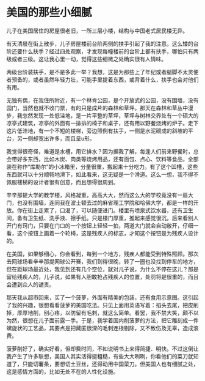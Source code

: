 # 美国的那些小细腻

儿子在美国居住的房屋很老旧，一所三层小楼，结构与中国老式居民楼无异。 

有天清晨在街上散步，儿子房屋楼前台阶两侧的扶手引起了我的注意。这么矮的台阶还要什么扶手？经过四处观察，才发现每幢楼前的台阶上都有扶手，哪怕只有两级或者三级。这让我心里一动，觉得这些细微之处确实很有人情味。 

两级台阶装扶手，是不是多此一举？我想，这是为那些上了年纪或者腿脚不太灵便者预备的，或者虽然年轻力壮，可能手里提着东西，或背着什么，扶手也会对他们有用。 

无独有偶，在我住所附近，有一个林肯公园，是个开放式的公园，没有围墙，没有园门，当然也就不收门票，有的只是成片的森林和草坪。那天在森林和草丛中漫步，我忽然发现一处低洼地，是一片平整的草坪，草坪与树林交界处有一个硕大的凉亭式建筑，凉亭的外面有一排排的椅子和桌子，还有用以野餐烧烤的炉子。走下这片低洼地，有一个不短的楼梯，旁边照例有扶手，一侧是水泥砌成的斜坡的平台，另一侧却宽出许多，而且呈u形。 

我觉得很奇怪，难道是水槽，用它排水？因为据我了解，每逢人们前来野餐时，总会带好多东西，比如木炭、肉类等烧烤用品，还有面包、点心、饮料等食品，全部装在称作“库勒尔”的小冰箱里，分量很重，搬起来十分吃力。有了这个凹槽，这些东西就可以十分顺畅地滑下，如此看来，这无疑是一个滑道。这么一想，我不得不佩服楼梯的设计者很有创意，而且想得很周到。 

辛辛那提大学的教学楼，风格凝重，高高大大，然而这么大的学校竟没有一扇大门，也没有围墙，连同我在波士顿去过的麻省理工学院和哈佛大学，都是一样的开放。你在街上走累了，口渴了，可以随便进门。楼里有喷泉式饮水器，还有卫生间，备有卫生纸、洗手液、擦手纸。只是楼门厚重，推起来感觉很沉。后来看别人开门有窍门，只要在门口的一个按钮上轻轻一拍，两道大门就会自动敞开，仔细一看，这个按钮上画着一个轮椅，这是残疾人的标志，才知这个按钮是为残疾人设计的。 

在美国，如果够细心，你会看到，每到一个地方，残疾人都能受到特殊照顾。那次去网球场看辛辛那提网球公开赛，我们到得很晚，转了一圈也没找到停车的地方，但在距球场最近处，我见到还有几个空位，就对儿子说，为什么不停在这儿？那是留给残疾人的，儿子说，如果有人胆敢抢占残疾人的位置，处罚将是很重的，而且会遭到众人的谴责。 

那天我从超市回来，买了一个菠萝，外面有精美的包装，还有食用示意图。这引起了我的兴趣，很想看看菠萝的美国吃法。只见上面用英语写着：掐头去尾，把皮削掉，厚厚地削，别心疼，以防留有毛刺，就这么简单。看罢，我不禁大笑，颇不以为然，很想在儿子面前露一手。于是，我学着国内削菠萝的方法，把它雕刻成一件螺旋状的工艺品，其要点是把藏匿很深的毛刺连根剔除，又不致伤及无辜，造成浪费。 

菠萝削好了，确实好看，但却费时间，不如说明书上来得简捷、明快。不过这倒让我产生了许多联想，美国人其实活得挺粗糙，有些大大咧咧，你看他们的菜刀就知道了，只能切薯条，要想切土豆丝，还得动用中国菜刀。但美国人也有细腻之处，这是感情方面的，比如无处不在的人性化设施。